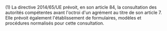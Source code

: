 (1) La directive 2014/65/UE prévoit, en son article 84, la consultation des autorités compétentes avant l'octroi d'un agrément au titre de son article 7. Elle prévoit également l'établissement de formulaires, modèles et procédures normalisés pour cette consultation.